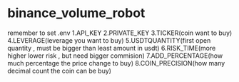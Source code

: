 # binance_volume_robot

remember to set .env
1.API_KEY
2.PRIVATE_KEY
3.TICKER(coin want to buy)
4.LEVERAGE(leverage you want to buy)
5.USDTQUANTITY(first open quantity , must be bigger than least amount in usdt)
6.RISK_TIME(more higher lower risk , but need bigger commision)
7.ADD_PERCENTAGE(how much percentage the price change to buy)
8.COIN_PRECISION(how many decimal count the coin can be buy)